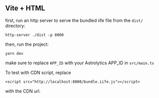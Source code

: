 ## Vite + HTML

first, run an http server to serve the bundled iife file from the `dist/` directory:

```
http-server ./dist -p 8000

```

then, run the project:

```
yarn dev
```

make sure to replace `APP_ID` with your Astrolytics APP_ID in `src/main.ts`

To test with CDN script, replace

```
<script src="http://localhost:8000/bundle.iife.js"></script>
```

with the CDN url.
